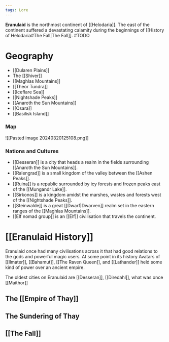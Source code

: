 ```yaml
---
tags: Lore
---
```

**Eranulaid** is the northmost continent of [[Helodaria]]. The east of the continent suffered a devastating calamity during the beginnings of [[History of Helodaria#The Fall|The Fall]].
#TODO
# Geography

- [[Dularen Plains]]
- The [[Shiver]]
- [[Maghlas Mountains]]
- [[Theor Tundra]]
- [[Iceflare Sea]]
- [[Nightshade Peaks]]
- [[Anaroth the Sun Mountains]]
- [[Osara]] 
- [[Basilisk Island]]

### Map

![[Pasted image 20240320125108.png]]
### Nations and Cultures

- [[Desseran]] is a city that heads a realm in the fields surrounding [[Anaroth the Sun Mountains]].
- [[Ralengrad]] is a small kingdom of the valley between the [[Ashen Peaks]].
- [[Ruina]] is a republic surrounded by icy forests and frozen peaks east of the [[Mungandr Lake]].
- [[Sirkonos]] is a kingdom amidst the marshes, wastes and forests west of the [[Nightshade Peaks]].
- [[Steinwalde]] is a great [[Dwarf|Dwarven]] realm set in the eastern ranges of the [[Maghlas Mountains]].
- [[Elf nomad group]] is an [[Elf]] civilisation that travels the continent.

# [[Eranulaid History]]
Eranulaid once had many civilisations across it that had good relations to the gods and powerful magic users. At some point in its history Avatars of [[Ilmater]], [[Bahamut]], [[The Raven Queen]], and [[Lathander]] held some kind of power over an ancient empire.

The oldest cities on Eranulaid are [[Desseran]], [[Diredahl]], what was once [[Maithor]]

## The [[Empire of Thay]]
## The Sundering of Thay
## [[The Fall]]